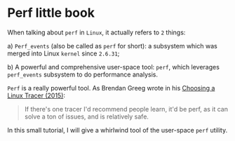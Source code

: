 # Perf little book
When talking about `perf` in `Linux`, it actually refers to `2` things:  

a) `Perf_events` (also be called as `perf` for short): a subsystem which was merged into Linux `kernel` since `2.6.31`;  

b) A powerful and comprehensive user-space tool: `perf`, which leverages `perf_events` subsystem to do performance analysis. 

`Perf` is a really powerful tool. As Brendan Greeg wrote in his [Choosing a Linux Tracer (2015)](http://www.brendangregg.com/blog/2015-07-08/choosing-a-linux-tracer.html):  

>  If there's one tracer I'd recommend people learn, it'd be perf, as it can solve a ton of issues, and is relatively safe.
  
In this small tutorial, I will give a whirlwind tool of the user-space `perf` utility.  




